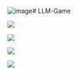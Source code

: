 ![image](https://github.com/user-attachments/assets/4c5ef837-c947-4688-8983-75180c1916f0)# LLM-Game

<img src="https://feit-teaching.atlassian.net/53302c67-5390-4ce1-b43d-ba19cf4fa9a7#media-blob-url=true&id=d8f0f2e8-68bb-4ca1-acb2-3652051d9ad9&collection=contentId-4229012&contextId=4229012&width=2316&height=2628&alt=te_claire_img%20copy.jpg">

![]("blob:https://feit-teaching.atlassian.net/7f09730d-b072-4ab6-888d-cb7cbaf6526c#media-blob-url=true&id=1d9a6360-135c-4663-897a-cb10ed4d2bfa&collection=contentId-4229012&contextId=4229012&width=784&height=800&alt=%E5%BE%AE%E4%BF%A1%E5%9B%BE%E7%89%87_20250318123942.jpg")

![]("https://images.pexels.com/photos/10474227/pexels-photo-10474227.jpeg?cs=srgb&dl=pexels-rdne-10474227.jpg&fm=jpg")


<img src="https://images.pexels.com/photos/10474227/pexels-photo-10474227.jpeg?cs=srgb&dl=pexels-rdne-10474227.jpg&fm=jpg">

